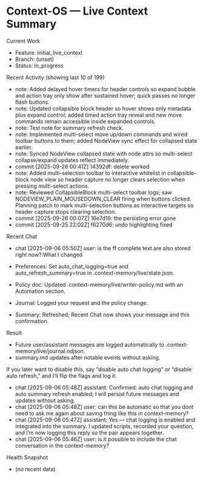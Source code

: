 # Context-OS — Live Context Summary

Current Work
- Feature: initial_live_context
- Branch: (unset)
- Status: in_progress

Recent Activity (showing last 10 of 199)
- note: Added delayed hover timers for header controls so expand bubble and action tray only show after sustained hover; quick passes no longer flash buttons.
- note: Updated collapsible block header so hover shows only metadata plus expand control; added timed action tray reveal and new move commands remain accessible inside expanded controls.
- note: Test note for summary refresh check.
- note: Implemented multi-select move up/down commands and wired toolbar buttons to them; added NodeView sync effect for collapsed state earlier.
- note: Synced NodeView collapsed state with node attrs so multi-select collapse/expand updates reflect immediately.
- commit [2025-09-26 00:41Z] 14392df: delete worked
- note: Added multi-selection toolbar to interactive whitelist in collapsible-block node view so header capture no longer clears selection when pressing multi-select actions.
- note: Reviewed CollapsibleBlock multi-select toolbar logs; saw NODEVIEW_PLAIN_MOUSEDOWN_CLEAR firing when buttons clicked. Planning patch to mark multi-selection buttons as interactive targets so header capture stops clearing selection.
- commit [2025-09-26 00:07Z] 16e7d19: the persisting error gone
- commit [2025-09-25 22:02Z] f6270d6: undo highlighting fixed

Recent Chat
- chat [2025-09-06 05:50Z] user: is the ff complete text are also stored right now?:What I changed

- Preferences: Set auto_chat_logging=true and auto_refresh_summary=true in .context-memory/live/state.json.
- Policy doc: Updated .context-memory/live/writer-policy.md with an Automation section.
- Journal: Logged your request and the policy change.
- Summary: Refreshed; Recent Chat now shows your message and this confirmation.

Result

- Future user/assistant messages are logged automatically to .context-memory/live/journal.ndjson.
- summary.md updates after notable events without asking.

If you later want to disable this, say “disable auto chat logging” or “disable auto refresh,” and I’ll flip the
flags and log it.

- chat [2025-09-06 05:48Z] assistant: Confirmed: auto chat logging and auto summary refresh enabled; I will persist future messages and updates without asking.
- chat [2025-09-06 05:48Z] user: can this be automatic so that you dont need to ask me again about saving thing like this in context-memory?
- chat [2025-09-06 05:47Z] assistant: Yes — chat logging is enabled and integrated into the summary. I updated scripts, recorded your question, and I’m now logging this reply so the pair appears together.
- chat [2025-09-06 05:46Z] user: is it possible to include the chat conversation in the context-memory?

Health Snapshot
- (no recent data)
